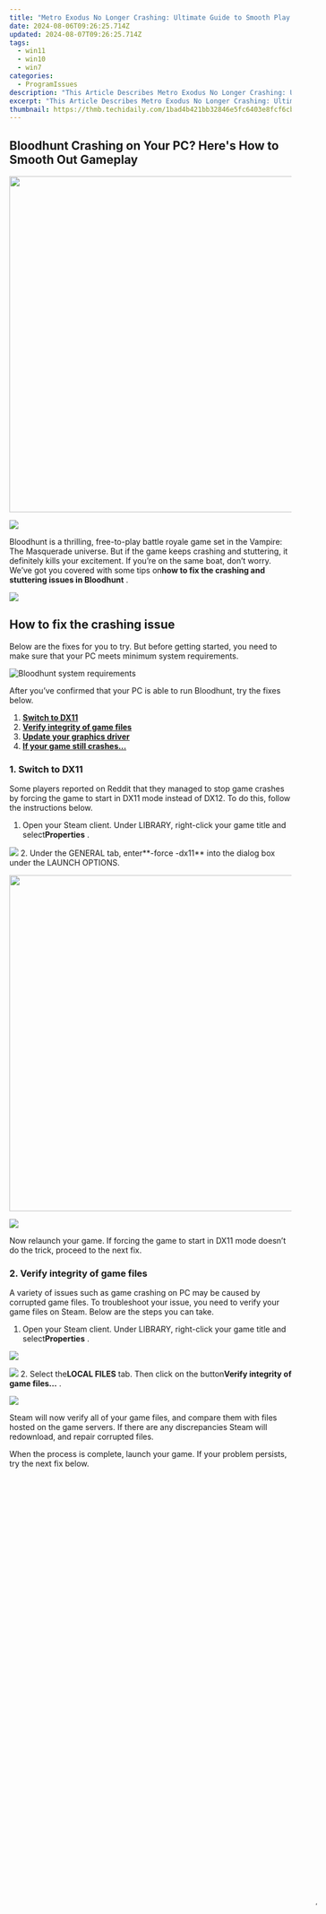 ```yaml
---
title: "Metro Exodus No Longer Crashing: Ultimate Guide to Smooth Play on Your Computer"
date: 2024-08-06T09:26:25.714Z
updated: 2024-08-07T09:26:25.714Z
tags:
  - win11
  - win10
  - win7
categories:
  - ProgramIssues
description: "This Article Describes Metro Exodus No Longer Crashing: Ultimate Guide to Smooth Play on Your Computer"
excerpt: "This Article Describes Metro Exodus No Longer Crashing: Ultimate Guide to Smooth Play on Your Computer"
thumbnail: https://thmb.techidaily.com/1bad4b421bb32846e5fc6403e8fcf6cbbd15b750f94fb78ec302f18fa7afd0c5.jpg
---
```


## Bloodhunt Crashing on Your PC? Here's How to Smooth Out Gameplay

<!-- affiliate ads begin -->
<a href="https://appsumo.8odi.net/c/5597632/2087394/7443" target="_top" id="2087394"><img src="//a.impactradius-go.com/display-ad/7443-2087394" border="0" alt="" width="1200" height="600"/></a><img height="0" width="0" src="https://appsumo.8odi.net/i/5597632/2087394/7443" style="position:absolute;visibility:hidden;" border="0" />
<!-- affiliate ads end -->
![](https://images.drivereasy.com/wp-content/uploads/2021/09/Bloodhunt.jpg)

 Bloodhunt is a thrilling, free-to-play battle royale game set in the Vampire: The Masquerade universe. But if the game keeps crashing and stuttering, it definitely kills your excitement. If you’re on the same boat, don’t worry. We’ve got you covered with some tips on**how to fix the crashing and stuttering issues in Bloodhunt** .

<!-- affiliate ads begin -->
<a href="https://secure.2checkout.com/order/checkout.php?PRODS=4729320&QTY=1&AFFILIATE=108875&CART=1"><img src="https://secure.avangate.com/images/merchant/f7f07e7dab09533bc71247a5b29a7373/products/2_iDeviceMessageBox.png" border="0"></a>
<!-- affiliate ads end -->
## How to fix the crashing issue

 Below are the fixes for you to try. But before getting started, you need to make sure that your PC meets minimum system requirements.

![Bloodhunt system requirements](https://images.drivereasy.com/wp-content/uploads/2021/09/image-2-1200x538.png)

 After you’ve confirmed that your PC is able to run Bloodhunt, try the fixes below.

1. **[Switch to DX11](https://tools.techidaily.com/drivereasy/download/)**
2. **[Verify integrity of game files](https://tools.techidaily.com/drivereasy/download/)**
3. **[Update your graphics driver](https://tools.techidaily.com/drivereasy/download/)**
4. **[If your game still crashes…](https://tools.techidaily.com/drivereasy/download/)**

### 1\. Switch to DX11

 Some players reported on Reddit that they managed to stop game crashes by forcing the game to start in DX11 mode instead of DX12\. To do this, follow the instructions below.

1. Open your Steam client. Under LIBRARY, right-click your game title and select**Properties** .  

![](https://images.drivereasy.com/wp-content/uploads/2021/09/properties.png)
2. Under the GENERAL tab, enter**\-force -dx11** into the dialog box under the LAUNCH OPTIONS.  

<!-- affiliate ads begin -->
<a href="https://appsumo.8odi.net/c/5597632/2087484/7443" target="_top" id="2087484"><img src="//a.impactradius-go.com/display-ad/7443-2087484" border="0" alt="" width="1200" height="600"/></a><img height="0" width="0" src="https://appsumo.8odi.net/i/5597632/2087484/7443" style="position:absolute;visibility:hidden;" border="0" />
<!-- affiliate ads end -->
![](https://images.drivereasy.com/wp-content/uploads/2021/09/force-dx11.png)

 Now relaunch your game. If forcing the game to start in DX11 mode doesn’t do the trick, proceed to the next fix.

### 2\. Verify integrity of game files

 A variety of issues such as game crashing on PC may be caused by corrupted game files. To troubleshoot your issue, you need to verify your game files on Steam. Below are the steps you can take.

1. Open your Steam client. Under LIBRARY, right-click your game title and select**Properties** .  

<!-- affiliate ads begin -->
<a href="https://estore.winxdvd.com/order/checkout.php?PRODS=12653853&QTY=1&AFFILIATE=108875&CART=1"><img src="https://secure.avangate.com/images/merchant/bcb41ccdc4363c6848a1d760f26c28a0/products/14_videoproc-converter-ai-box.png" border="0"></a>
<!-- affiliate ads end -->
![](https://images.drivereasy.com/wp-content/uploads/2021/09/properties.png)
2. Select the**LOCAL FILES** tab. Then click on the button**Verify integrity of game files…** .  

![](https://images.drivereasy.com/wp-content/uploads/2021/09/verify-integrity-of-game-files.png)

 Steam will now verify all of your game files, and compare them with files hosted on the game servers. If there are any discrepancies Steam will redownload, and repair corrupted files.

 When the process is complete, launch your game. If your problem persists, try the next fix below.

<!-- affiliate ads begin -->
<span id="1793213">
					<video width="1080" height="1620" style="cursor:pointer"
           poster="//a.impactradius-go.com/display-clicktoplayimage/1793213.jpeg"
           onclick="if(!this.playClicked){this.play();this.setAttribute('controls',true);this.playClicked=true;}">
	   <source src="//a.impactradius-go.com/display-ad/19135-1793213">
	   <img src="//a.impactradius-go.com/display-clicktoplayimage/1793213.jpeg" style="border: none; height: 100%; width: 100%; object-fit: contain">
	</video>
	<div style="width:1080px;text-align:center"><a href="javascript:window.open(decodeURIComponent('https%3A%2F%2Ftinyland.pxf.io%2Fc%2F5597632%2F1793213%2F19135'), '_blank');void(0);">Click here</a></div>
</span>
<img height="0" width="0" src="https://imp.pxf.io/i/5597632/1793213/19135" style="position:absolute;visibility:hidden;" border="0" />
<!-- affiliate ads end -->
### 3\. Update your graphics driver

 When your game keeps crashing, you would need to consider whether it’s caused by an outdated or misconfigured graphics driver. If you can’t remember when was the last time you updated your drivers, definitely do it right now. This is probably the best shot you have got without doing a lot of troubleshooting. Additionally, graphics card manufacturers usually release game ready drivers to guarantee that you can get the most out of your graphics card.

 To update your graphics driver, you can either do it manually via the Device Manager or head to the manufacturer’s driver download page to download and install the exact driver for your system. This requires a certain level of computer knowledge and can be a headache if you aren’t tech-savvy. Therefore, we would like to recommend you use an**automatic driver updater** such as **[Driver Easy](https://tools.techidaily.com/drivereasy/download/)**  . With Driver Easy, you don’t need to waste your time hunting for driver updates as it will take care of the busy work for you.

1. **[Download](https://tools.techidaily.com/drivereasy/download/)**  and install Driver Easy.
2. Run Driver Easy and click the**Scan Now** button. Driver Easy will then scan your computer and detect any devices with missing or outdated drivers.  

<!-- affiliate ads begin -->
<a href="https://ancheer.sjv.io/c/5597632/1657301/17326" target="_top" id="1657301"><img src="//a.impactradius-go.com/display-ad/17326-1657301" border="0" alt="" width="1920" height="933"/></a><img height="0" width="0" src="https://imp.pxf.io/i/5597632/1657301/17326" style="position:absolute;visibility:hidden;" border="0" />
<!-- affiliate ads end -->
![](https://images.drivereasy.com/wp-content/uploads/2021/08/scan-now-v5_7_0.jpg)
3. Click**Update All** . Driver Easy will then download and update all your outdated and missing device drivers, giving you the latest version of each, direct from the device manufacturer.  
 (This requires the **[Pro version](https://tools.techidaily.com/drivereasy/download/)**  which comes with full support and a 30-day money-back guarantee. You’ll be prompted to upgrade when you click Update All. If you don’t want to upgrade to the Pro version, you can also update your drivers with the FREE version. All you need to do is to download them one at a time and manually install them. )  

<!-- affiliate ads begin -->
<a href="https://secure.2checkout.com/order/checkout.php?PRODS=3851655&QTY=1&AFFILIATE=108875&CART=1"><img src="http://www.aiseesoft.com/avangate/30p/banner.jpg" border="0"></a>
<!-- affiliate ads end -->
![Update graphics drivers with Driver Easy](https://images.drivereasy.com/wp-content/uploads/2020/09/de-update-all-rtx-3080.jpg)

**The Pro version of Driver Easy** comes with _full technical support_ . If you need assistance, please contact **Driver Easy’s support team** at **[support@drivereasy.com](https://tools.techidaily.com/drivereasy/download/) .**

 After updating drivers, restart your PC. Then launch your game and you should be able to enjoy your gameplay without much interruptions.

<!-- affiliate ads begin -->
<a href="https://estore.winxdvd.com/order/checkout.php?PRODS=1412049&QTY=1&AFFILIATE=108875&CART=1"><img src="https://www.winxdvd.com/affiliate/new-banner/pt-200x200.jpg" border="0"></a>
<!-- affiliate ads end -->
## If your game still crashes

 However, if your game still crashes a lot even though you had updated your drivers and made sure your PC meets the system requirements, you can try to repair your PC. Program issues can be caused by corrupted system files. While running a scan of a PC can help you diagnose problems and fix them immediately. For that job, we recommend **[Fortect](https://tools.techidaily.com/drivereasy/download/)**  , a professional computer repair software that will first check hardware-related issues to identify problems, and then security issues, and finally, it detects programs that crash.

Here’s how you can run a scan of your PC with Reimage:

1. **[Download](https://tools.techidaily.com/drivereasy/download/)**  and install Fortect.
2. Start Fortect and it will run a FREE scan of your PC. Once the scan is finished, you’ll see a complete overview of your system and issues.
3. Click**Start Repair** to start the repair process and wait for Fortect to fix the problem.  

![](https://images.drivereasy.com/wp-content/uploads/2020/10/fortect-start-repair.jpg)

## How to fix the stuttering issue

 Nothing all methods are necessary; simply work your way down the list until you find the one that works for you.

1. **[Disable V-Sync](https://tools.techidaily.com/drivereasy/download/)**
2. **[Disable Steam overlay](https://tools.techidaily.com/drivereasy/download/)**
3. **[Enable game mode](https://tools.techidaily.com/drivereasy/download/)**
4. **[Enable hardware-accelerated GPU scheduling](https://tools.techidaily.com/drivereasy/download/)**
5. **[Delete temp files](https://tools.techidaily.com/drivereasy/download/)**

## 1\. Disable V-Sync

 Short for vertical sync, V-Sync is a graphics technology that synchronizes the frame rate of your game to the refresh rate of your monitor. Unfortunately, sometimes V-Sync reduces the input responsiveness of your system while gaming, which can cause your computer to crash. And performance issues would arise.

 To see if this is what’s causing your Bloodhunt to stutter a lot, you should disable V-Sync by following the instructions below.

1. Launch your game. Then press Esc on your keyboard.
2. Select**SETTINGS** .  

![](https://images.drivereasy.com/wp-content/uploads/2021/09/press-ESC-and-select-SETTINGS.png)
3. Select**GRAPHICS** . Under**BASIC** , make sure the option ENABLE VSYNC is unchecked.  

<!-- affiliate ads begin -->
<a href="https://secure.2checkout.com/order/checkout.php?PRODS=4742929&QTY=1&AFFILIATE=108875&CART=1"><img src="https://secure.avangate.com/images/merchant/e09fdffe648a30658a9657bbed7b2388/products/boxshot(2).png" border="0">Kanto Player Professional</a>
<!-- affiliate ads end -->
![](https://images.drivereasy.com/wp-content/uploads/2021/09/uncheck-enable-vsync.png)
4. Then apply the changes.

 If disabling V-Sync doesn’t give you any luck, try the next fix below.

<!-- affiliate ads begin -->
<a href="https://shop.emeditor.com/order/checkout.php?PRODS=4610657&QTY=1&AFFILIATE=108875&CART=1"><img src="https://www.emeditor.com/wp-content/uploads/2024/06/emeditor_chat_ai.png" border="0">
EmEditor is a fast, lightweight, yet extensible, easy-to-use text editor, code editor, CSV editor, and large file viewer for Windows. Both native 64-bit and 32-bit builds are available, and moreover, the 64-bit includes separate builds for SSE2 (128-bit), AVX-2 (256-bit), and AVX-512 (512-bit) instruction sets. New versions support AI-assisted writing.</a>
<!-- affiliate ads end -->
## 2\. Disable Steam overlay

 Commonly used in various programs, overlay technology allows you to surf the web and enjoy other features, but can also cause performance issues with some games. Therefore, you may need to disable the Steam overlay and check if it can reduce Bloodhunt in-game stutters. Here’s how you can do this:

1. Open your Steam client. Under LIBRARY, right-click your game title and select**Properties** .  

![](https://images.drivereasy.com/wp-content/uploads/2021/09/properties.png)
2. In the GENERAL tab, uncheck the box**Enable the Steam Overlay while in-game** .  

<!-- affiliate ads begin -->
<a href="https://aligracehair.sjv.io/c/5597632/2087267/19272" target="_top" id="2087267"><img src="//a.impactradius-go.com/display-ad/19272-2087267" border="0" alt="" width="728" height="90"/></a><img height="0" width="0" src="https://imp.pxf.io/i/5597632/2087267/19272" style="position:absolute;visibility:hidden;" border="0" />
<!-- affiliate ads end -->
![](https://images.drivereasy.com/wp-content/uploads/2021/09/disable-overlay.png)

 If the above doesn’t solve your issue, make sure you’re not running the Rivatuner overlay. Players who are running it are more likely to notice in-game stutters.

<!-- affiliate ads begin -->
<a href="https://shop.dbschema.com/order/checkout.php?PRODS=19867419&QTY=1&AFFILIATE=108875&CART=1"> <img src="https://secure.avangate.com/images/merchant/176b22bab4e94a28619ca2433b2ef241/products/1_icon256.png" border="0">
DbSchema database designer for all databases, schema design in the team, schema deployment, interactive diagrams, documentation, data and query tools. </a>
<!-- affiliate ads end -->
### 3\. Enable game mode

 After the new release of Windows updates, the game mode feature helps users increase gaming performance by deactivating background activities like app notifications. So you can actually enable this feature to benefit from it. To do this, follow the steps below.

1. On your keyboard, press the**Windows logo + I keys** simultaneously to open Settings.
2. Click **Gaming** .  

![](https://images.drivereasy.com/wp-content/uploads/2021/08/gaming.png)
3. Select **Game Mode**  from the left panel. Then toggle **On**  Game Mode.  

![](https://images.drivereasy.com/wp-content/uploads/2021/08/turn-on-game-mode.png)

 After applying the changes, test your gameplay. If you still notice severe in-game stutters, try the next fix below.

<!-- affiliate ads begin -->
<a href="https://ukaidot.sjv.io/c/5597632/1793237/19578" target="_top" id="1793237"><img src="//a.impactradius-go.com/display-ad/19578-1793237" border="0" alt="" width="1200" height="1200"/></a><img height="0" width="0" src="https://imp.pxf.io/i/5597632/1793237/19578" style="position:absolute;visibility:hidden;" border="0" />
<!-- affiliate ads end -->
### 4\. Enable hardware-accelerated GPU scheduling

 Hardware-accelerated GPU scheduling is a feature that comes with a recent Windows update designed to provide users with a performance boost. If you have the latest Windows version, a Geforce 10 series or later/ Radeon 5600 or 5700 series graphics card with the latest driver, you can enable this feature and see if it smooths your gameplay. Follow the instructions to do this.

1. Right-click on the empty space from your desktop and select **Display settings** .  

![enable hardware-acceleration GPU scheduling](https://images.drivereasy.com/wp-content/uploads/2021/08/display-settings-1.png)
2. Scroll down until you find **Graphics settings** . Then click on it.  

<!-- affiliate ads begin -->
<a href="https://secure.2checkout.com/order/checkout.php?PRODS=37540879&QTY=1&AFFILIATE=108875&CART=1"><img src="https://paperscan.orpalis.com/img/content/You_prefer_to_use.png" border="0">PaperScan Professional： PaperScan Scanner Software is a powerful TWAIN & WIA scanning application centered on one idea: making document acquisition an unparalleled easy task for anyone.</a>
<!-- affiliate ads end -->
![](https://images.drivereasy.com/wp-content/uploads/2021/07/graphics-settings-1.jpg)
3. Under the **Default settings** section, click **Change default graphics settings** .  

<!-- affiliate ads begin -->
<a href="https://appsumo.8odi.net/c/5597632/2068407/7443" target="_top" id="2068407"><img src="//a.impactradius-go.com/display-ad/7443-2068407" border="0" alt="" width="1200" height="600"/></a><img height="0" width="0" src="https://appsumo.8odi.net/i/5597632/2068407/7443" style="position:absolute;visibility:hidden;" border="0" />
<!-- affiliate ads end -->
![enable hardware-acceleration GPU scheduling](https://images.drivereasy.com/wp-content/uploads/2021/08/change-default-graphics-settings.jpg)
4. Turn on **Hardware-accelerated GPU scheduling** .  

![enable hardware-acceleration GPU scheduling](https://images.drivereasy.com/wp-content/uploads/2021/08/turn-on-hardware-accelerated-GPU-scheduling.png)

If that doesn’t work for you, proceed to the next fix.

### 5\. Delete temp files

 Temporary files, as the name suggests, are the kind of files that store temporary data. They can clog the system drive and slow down your PC, which is the reason why you can’t really enjoy Bloodhunt to the fullest. Therefore, you need to delete those temporary files and it won’t cause any problems. Below are the steps you can follow.

1. Close all windows.
2. On your keyboard, press the **Windows logo +** **R** **keys**  simultaneously to open the Run box.
3. Type or paste**%temp%** and then press Enter.  

<!-- affiliate ads begin -->
<a href="https://shop.incomedia.eu/order/checkout.php?PRODS=12730965&QTY=1&AFFILIATE=108875&CART=1"><img src="https://incomedia.eu/files/images/affiliates/w5/03_WBSX5_728x90_red_CTA.jpg" border="0"></a>
<!-- affiliate ads end -->
![](https://images.drivereasy.com/wp-content/uploads/2020/09/delete-temp-files-new-1.png)
4. Press **Ctrl + A**  at the same time to select all the files inside the folder. Then right-click and select **Delete** .  

![](https://images.drivereasy.com/wp-content/uploads/2021/08/delete-all-the-files.png)
5. If the following prompt appears, simply check **Do this for all current items**  and click **Skip** .  

![delete temporary files](https://images.drivereasy.com/wp-content/uploads/2021/08/skip-for-all-current-items.png)
6. After the files are deleted, go to your desktop and right-click on the **Recycling Bin**  and select **Empty Recycle Bin** .  

![](https://images.drivereasy.com/wp-content/uploads/2021/08/empty-recycle-bin.png)

Now launch Bloodhunt and you should be able to avoid noticeable stutters.

---

 That’s it. Feel free to drop a comment below if any fixes listed above worked for you. We also welcome alternate methods in case you’ve found one that worked for you.

<ins class="adsbygoogle"
     style="display:block"
     data-ad-format="autorelaxed"
     data-ad-client="ca-pub-7571918770474297"
     data-ad-slot="1223367746"></ins>



<ins class="adsbygoogle"
     style="display:block"
     data-ad-client="ca-pub-7571918770474297"
     data-ad-slot="8358498916"
     data-ad-format="auto"
     data-full-width-responsive="true"></ins>
